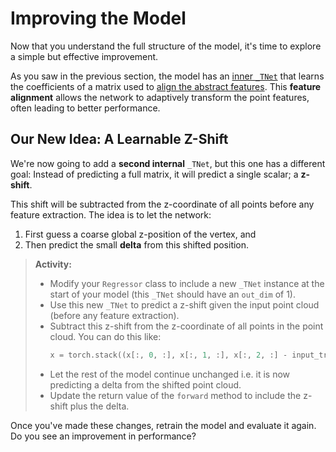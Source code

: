 # Improving the Model

Now that you understand the full structure of the model, it's time to explore a
simple but effective improvement.

As you saw in the previous section, the model has an
[inner `_TNet`](https://github.com/ALPHA-g-Experiment/ml-tutorial/blob/e23bb159fc8c5bc7782a5474e89dc542403a7740/code/model/regressor.py#L95-L97)
that learns the coefficients of a matrix used to
[align the abstract features](https://github.com/ALPHA-g-Experiment/ml-tutorial/blob/e23bb159fc8c5bc7782a5474e89dc542403a7740/code/model/regressor.py#L120-L123).
This **feature alignment** allows the network to adaptively transform the point
features, often leading to better performance.

## Our New Idea: A Learnable Z-Shift

We're now going to add a **second internal** `_TNet`, but this one has a
different goal: Instead of predicting a full matrix, it will predict a single
scalar; a **z-shift**.

This shift will be subtracted from the z-coordinate of all points before any
feature extraction. The idea is to let the network:

1. First guess a coarse global z-position of the vertex, and
2. Then predict the small **delta** from this shifted position.

> **Activity:**  
> - Modify your `Regressor` class to include a new `_TNet` instance at the start
>   of your model (this `_TNet` should have an `out_dim` of 1).
> - Use this new `_TNet` to predict a z-shift given the input point cloud
>   (before any feature extraction).
> - Subtract this z-shift from the z-coordinate of all points in the point
>   cloud. You can do this like:
>   ```python
>   x = torch.stack((x[:, 0, :], x[:, 1, :], x[:, 2, :] - input_trans), dim=1)
>   ```
> - Let the rest of the model continue unchanged i.e. it is now predicting a
>   delta from the shifted point cloud.
> - Update the return value of the `forward` method to include the z-shift plus
>   the delta.

Once you've made these changes, retrain the model and evaluate it again. Do you
see an improvement in performance?
